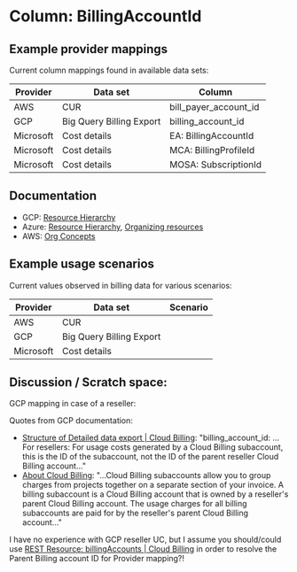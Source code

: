 # Column: BillingAccountId

## Example provider mappings

Current column mappings found in available data sets:

| Provider  | Data set                   | Column                   |
|-----------|----------------------------|--------------------------|
| AWS       | CUR                        | bill_payer_account_id    |
| GCP       | Big Query Billing Export   | billing_account_id       |
| Microsoft | Cost details               | EA: BillingAccountId     |
| Microsoft | Cost details               | MCA: BillingProfileId    |
| Microsoft | Cost details               | MOSA: SubscriptionId     |


## Documentation

- GCP: [Resource Hierarchy](https://cloud.google.com/resource-manager/docs/cloud-platform-resource-hierarchy#resource-hierarchy-detail)
- Azure: [Resource Hierarchy](https://learn.microsoft.com/en-us/azure/governance/management-groups/overview), [Organizing resources](https://learn.microsoft.com/en-us/azure/cost-management-billing/manage/view-all-accounts)
- AWS: [Org Concepts](https://docs.aws.amazon.com/organizations/latest/userguide/orgs_getting-started_concepts.html)


## Example usage scenarios

Current values observed in billing data for various scenarios:

| Provider  | Data set                   | Scenario                   |
|-----------|----------------------------|----------------------------|
| AWS       | CUR                        |                            |
| GCP       | Big Query Billing Export   |                            |
| Microsoft | Cost details               |                            |


## Discussion / Scratch space:

GCP mapping in case of a reseller:

Quotes from GCP documentation:

- [Structure of Detailed data export | Cloud Billing](https://cloud.google.com/billing/docs/how-to/export-data-bigquery-tables/detailed-usage): "billing_account_id: ... For resellers: For usage costs generated by a Cloud Billing subaccount, this is the ID of the subaccount, not the ID of the parent reseller Cloud Billing account..."
- [About Cloud Billing](https://cloud.google.com/billing/docs/concepts#subaccounts): "...Cloud Billing subaccounts allow you to group charges from projects together on a separate section of your invoice. A billing subaccount is a Cloud Billing account that is owned by a reseller's parent Cloud Billing account. The usage charges for all billing subaccounts are paid for by the reseller's parent Cloud Billing account..."

I have no experience with GCP reseller UC, but I assume you should/could use [REST Resource: billingAccounts | Cloud Billing](https://cloud.google.com/billing/docs/reference/rest/v1/billingAccounts) in order to resolve the Parent Billing account ID for Provider mapping?!
